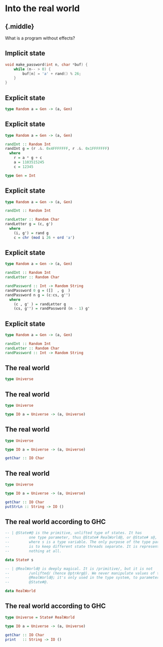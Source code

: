 # Into the real world

## {.middle}

What is a program without effects?

## Implicit state

```c
void make_password(int n, char *buf) {
    while (n-- > 0) {
        buf[n] = 'a' + rand() % 26;
    }
}
```

## Explicit state

```haskell
type Random a = Gen -> (a, Gen)
```

## Explicit state

```haskell
type Random a = Gen -> (a, Gen)
```

```haskell
randInt :: Random Int
randInt g = (r .&. 0x4FFFFFFF, r .&. 0x1FFFFFFF)
  where
    r = a * g + c 
    a = 1103515245
    c = 12345

type Gen = Int
```

## Explicit state

```haskell
type Random a = Gen -> (a, Gen)
```

```haskell
randInt :: Random Int
```

```haskell
randLetter :: Random Char
randLetter g = (c, g')
  where
    (i, g') = rand g
    c = chr (mod i 26 + ord 'a')
```

## Explicit state

```haskell
type Random a = Gen -> (a, Gen)
```

```haskell
randInt :: Random Int
randLetter :: Random Char
```

```haskell
randPassword :: Int -> Random String
randPassword 0 g = ([]  , g  )
randPassword n g = (c:cs, g'')
  where
    (c , g' ) = randLetter g
    (cs, g'') = randPassword (n - 1) g'
```

## Explicit state

```haskell
type Random a = Gen -> (a, Gen)
```

```haskell
randInt :: Random Int
randLetter :: Random Char
randPassword :: Int -> Random String
```

## The real world

```haskell
type Universe
```

## The real world

```haskell
type Universe

type IO a = Universe -> (a, Universe)
```

## The real world

```haskell
type Universe

type IO a = Universe -> (a, Universe)

getChar :: IO Char
```

## The real world

```haskell
type Universe

type IO a = Universe -> (a, Universe)

getChar :: IO Char
putStrLn :: String -> IO ()
```

## The real world according to GHC

```haskell
-- | @State#@ is the primitive, unlifted type of states. It has
--         one type parameter, thus @State# RealWorld@, or @State# s@,
--         where s is a type variable. The only purpose of the type parameter
--         is to keep different state threads separate. It is represented by
--         nothing at all. 

data State# s

-- | @RealWorld@ is deeply magical. It is /primitive/, but it is not
--         /unlifted/ (hence @ptrArg@). We never manipulate values of type
--         @RealWorld@; it's only used in the type system, to parameterise
--         @State#@. 

data RealWorld
```

## The real world according to GHC

```haskell
type Universe = State# RealWorld

type IO a = Universe -> (a, Universe)

getChar :: IO Char
print   :: String -> IO ()
```
